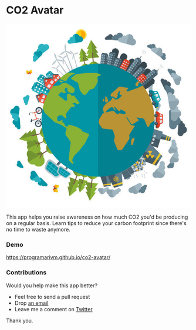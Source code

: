 # CO2 Avatar

<p align="center">
	<img src="https://github.com/programarivm/co2-avatar/blob/master/src/assets/images/earth.jpg" />
</p>

This app helps you raise awareness on how much CO2 you'd be producing on a regular basis. Learn tips to reduce your carbon footprint since there's no time to waste anymore.

### Demo

https://programarivm.github.io/co2-avatar/

### Contributions

Would you help make this app better?

- Feel free to send a pull request
- Drop [an email](https://programarivm.com/about)
- Leave me a comment on [Twitter](https://twitter.com/programarivm)

Thank you.
